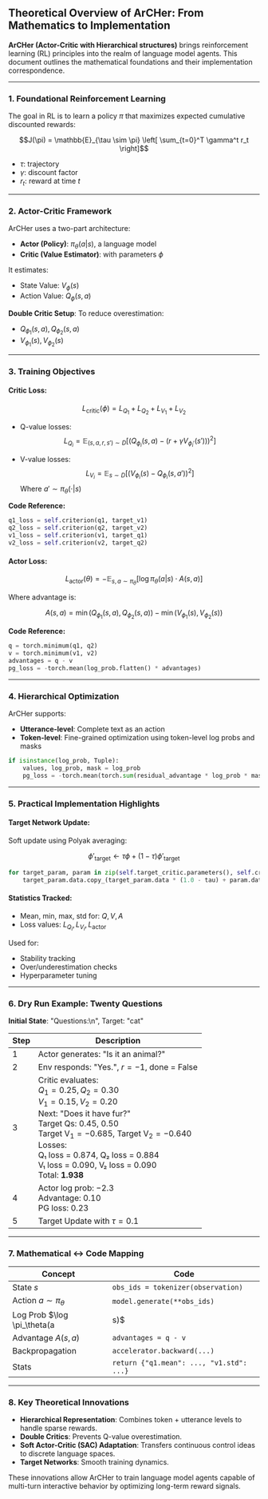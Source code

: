 ## Theoretical Overview of ArCHer: From Mathematics to Implementation

**ArCHer (Actor-Critic with Hierarchical structures)** brings reinforcement learning (RL) principles into the realm of language model agents. This document outlines the mathematical foundations and their implementation correspondence.

---

### 1. Foundational Reinforcement Learning

The goal in RL is to learn a policy $\pi$ that maximizes expected cumulative discounted rewards:

$$J(\pi) = \mathbb{E}_{\tau \sim \pi} \left[ \sum_{t=0}^T \gamma^t r_t \right]$$

- $\tau$: trajectory  
- $\gamma$: discount factor  
- $r_t$: reward at time $t$

---

### 2. Actor-Critic Framework

ArCHer uses a two-part architecture:

- **Actor (Policy)**: $\pi_\theta(a|s)$, a language model  
- **Critic (Value Estimator)**: with parameters $\phi$

It estimates:

- State Value: $V_\phi(s)$  
- Action Value: $Q_\phi(s, a)$

**Double Critic Setup**:
To reduce overestimation:

- $Q_{\phi_1}(s, a), Q_{\phi_2}(s, a)$  
- $V_{\phi_1}(s), V_{\phi_2}(s)$

---

### 3. Training Objectives

#### Critic Loss:

$$L_{\text{critic}}(\phi) = L_{Q_1} + L_{Q_2} + L_{V_1} + L_{V_2}$$

- Q-value losses:
$$L_{Q_i} = \mathbb{E}_{(s, a, r, s') \sim D} \left[ \left( Q_{\phi_i}(s, a) - \left( r + \gamma V_{\phi_i'}(s') \right) \right)^2 \right]$$

- V-value losses:
$$L_{V_i} = \mathbb{E}_{s \sim D} \left[ \left( V_{\phi_i}(s) - Q_{\phi_i}(s, a') \right)^2 \right]$$
Where $a' \sim \pi_\theta(\cdot|s)$

**Code Reference:**
```python
q1_loss = self.criterion(q1, target_v1)
q2_loss = self.criterion(q2, target_v2)
v1_loss = self.criterion(v1, target_q1)
v2_loss = self.criterion(v2, target_q2)
```

#### Actor Loss:

$$L_{\text{actor}}(\theta) = - \mathbb{E}_{s, a \sim \pi_\theta} \left[ \log \pi_\theta(a|s) \cdot A(s, a) \right]$$

Where advantage is:

$$A(s,a) = \min(Q_{\phi_1}(s,a), Q_{\phi_2}(s,a)) - \min(V_{\phi_1}(s), V_{\phi_2}(s))$$

**Code Reference:**
```python
q = torch.minimum(q1, q2)
v = torch.minimum(v1, v2)
advantages = q - v
pg_loss = -torch.mean(log_prob.flatten() * advantages)
```

---

### 4. Hierarchical Optimization

ArCHer supports:
- **Utterance-level**: Complete text as an action
- **Token-level**: Fine-grained optimization using token-level log probs and masks

```python
if isinstance(log_prob, Tuple):
    values, log_prob, mask = log_prob
    pg_loss = -torch.mean(torch.sum(residual_advantage * log_prob * mask, dim=1))
```

---

### 5. Practical Implementation Highlights

#### Target Network Update:
Soft update using Polyak averaging:

$$\phi'_{\text{target}} \leftarrow \tau \phi + (1 - \tau) \phi'_{\text{target}}$$

```python
for target_param, param in zip(self.target_critic.parameters(), self.critic.parameters()):
    target_param.data.copy_(target_param.data * (1.0 - tau) + param.data * tau)
```

#### Statistics Tracked:
- Mean, min, max, std for: $Q, V, A$
- Loss values: $L_{Q_i}, L_{V_i}, L_{\text{actor}}$

Used for:
- Stability tracking
- Over/underestimation checks
- Hyperparameter tuning

---

### 6. Dry Run Example: Twenty Questions

**Initial State**: "Questions:\n", Target: "cat"

| Step | Description |
|------|-------------|
| 1 | Actor generates: "Is it an animal?" |
| 2 | Env responds: "Yes.", $r = -1$, done = False |
| 3 | Critic evaluates:<br> $Q_1 = 0.25, Q_2 = 0.30$<br> $V_1 = 0.15, V_2 = 0.20$<br> Next: "Does it have fur?"<br> Target Qs: 0.45, 0.50<br> $\text{Target V}_1 = -0.685$, $\text{Target V}_2 = -0.640$<br> Losses:<br> Q₁ loss = 0.874, Q₂ loss = 0.884<br> V₁ loss = 0.090, V₂ loss = 0.090<br> Total: **1.938** |
| 4 | Actor log prob: −2.3<br> Advantage: 0.10<br> PG loss: 0.23 |
| 5 | Target Update with $\tau = 0.1$ |

---

### 7. Mathematical ↔ Code Mapping

| Concept | Code |
|--------|------|
| State $s$ | `obs_ids = tokenizer(observation)` |
| Action $a \sim \pi_\theta$ | `model.generate(**obs_ids)` |
| Log Prob $\log \pi_\theta(a|s)$ | `log_prob = torch.sum(log(...))` |
| Advantage $A(s,a)$ | `advantages = q - v` |
| Backpropagation | `accelerator.backward(...)` |
| Stats | `return {"q1.mean": ..., "v1.std": ...}` |

---

### 8. Key Theoretical Innovations

- **Hierarchical Representation**: Combines token + utterance levels to handle sparse rewards.
- **Double Critics**: Prevents Q-value overestimation.
- **Soft Actor-Critic (SAC) Adaptation**: Transfers continuous control ideas to discrete language spaces.
- **Target Networks**: Smooth training dynamics.

These innovations allow ArCHer to train language model agents capable of multi-turn interactive behavior by optimizing long-term reward signals.


